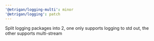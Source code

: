 ```yaml
---
'@etrigan/logging-multi': minor
'@etrigan/logging': patch
---
```


Split logging packages into 2, one only supports logging to std out, the other supports multi-stream
